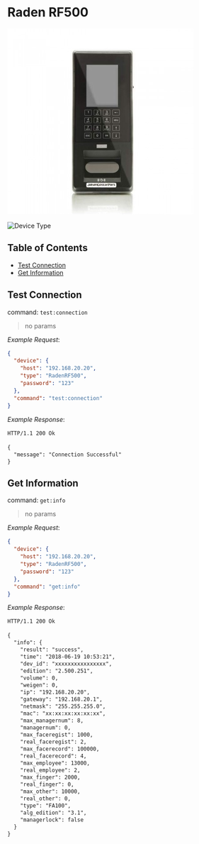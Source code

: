 # Raden RF500

![Raden RF500](picture.jpg)

![Device Type](https://img.shields.io/badge/Device%20Type-RadenRF500-blue.svg)

## Table of Contents <!-- omit in toc -->

- [Test Connection](#test-connection)
- [Get Information](#get-information)

## Test Connection

command: `test:connection`

> no params

*Example Request*:

```json
{
  "device": {
    "host": "192.168.20.20",
    "type": "RadenRF500",
    "password": "123"
  },
  "command": "test:connection"
}
```

*Example Response*:

```http
HTTP/1.1 200 Ok

{
  "message": "Connection Successful"
}
```

## Get Information

command: `get:info`

> no params

*Example Request*:

```json
{
  "device": {
    "host": "192.168.20.20",
    "type": "RadenRF500",
    "password": "123"
  },
  "command": "get:info"
}
```

*Example Response*:

```http
HTTP/1.1 200 Ok

{
  "info": {
    "result": "success",
    "time": "2018-06-19 10:53:21",
    "dev_id": "xxxxxxxxxxxxxxxx",
    "edition": "2.500.251",
    "volume": 0,
    "weigen": 0,
    "ip": "192.168.20.20",
    "gateway": "192.168.20.1",
    "netmask": "255.255.255.0",
    "mac": "xx:xx:xx:xx:xx:xx",
    "max_managernum": 8,
    "managernum": 0,
    "max_faceregist": 1000,
    "real_faceregist": 2,
    "max_facerecord": 100000,
    "real_facerecord": 4,
    "max_employee": 13000,
    "real_employee": 2,
    "max_finger": 2000,
    "real_finger": 0,
    "max_other": 10000,
    "real_other": 0,
    "type": "FA100",
    "alg_edition": "3.1",
    "managerlock": false
  }
}
```

[string]: https://developer.mozilla.org/en-US/docs/Web/JavaScript/Reference/Global_Objects/String
[boolean]: https://developer.mozilla.org/en-US/docs/Web/JavaScript/Reference/Global_Objects/Boolean
[number]: https://developer.mozilla.org/en-US/docs/Web/JavaScript/Reference/Global_Objects/Number
[object]: https://developer.mozilla.org/en-US/docs/Web/JavaScript/Reference/Global_Objects/Object
